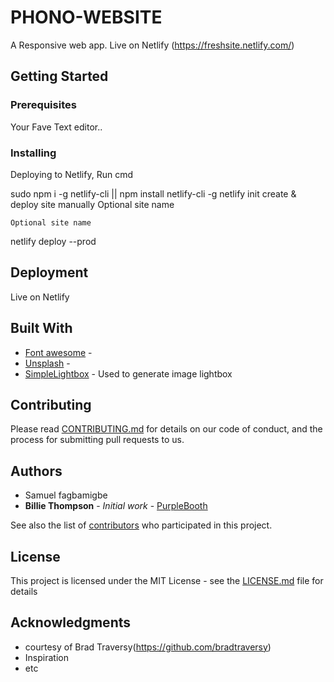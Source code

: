 
# PHONO-WEBSITE

 A Responsive web app. Live on Netlify (https://freshsite.netlify.com/)

## Getting Started

### Prerequisites

Your Fave Text editor..



### Installing

  Deploying to Netlify, Run cmd 
 
  sudo npm i -g netlify-cli || npm install netlify-cli -g 
  netlify init 
  create & deploy site manually
  Optional site name

```
Optional site name
```
 netlify deploy --prod


## Deployment

Live on Netlify

## Built With

* [Font awesome](http://www.fontawesome.com/) - 
* [Unsplash](https://unsplash.com/) - 
* [SimpleLightbox](https://simplelightbox.com) - Used to generate image lightbox

## Contributing

Please read [CONTRIBUTING.md](https://gist.github.com/PurpleBooth/b24679402957c63ec426) for details on our code of conduct, and the process for submitting pull requests to us.


## Authors
* Samuel fagbamigbe
* **Billie Thompson** - *Initial work* - [PurpleBooth](https://github.com/PurpleBooth)

See also the list of [contributors](https://github.com/your/project/contributors) who participated in this project.

## License

This project is licensed under the MIT License - see the [LICENSE.md](LICENSE.md) file for details

## Acknowledgments
* courtesy of Brad Traversy(https://github.com/bradtraversy)
* Inspiration
* etc
